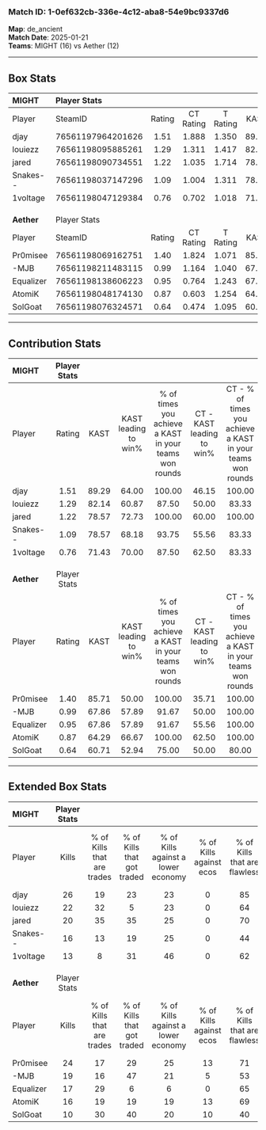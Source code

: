 ### Match ID: 1-0ef632cb-336e-4c12-aba8-54e9bc9337d6  
**Map**: de_ancient  
**Match Date**: 2025-01-21  
**Teams**: MIGHT (16) vs Aether (12)  

---  

## Box Stats  

| **MIGHT**  | Player Stats      |        |           |          |       |      |       |         |        |      |     |
| :- | :- | :-: | :-: | :-: | :-: | :-: | :-: | :-: | :-: | :-: | :-: |
| Player     | SteamID           | Rating | CT Rating | T Rating | KAST  | ADR  | Kills | Assists | Deaths | K/D  | HS% |
| djay       | 76561197964201626 |  1.51  |   1.888   |  1.350   | 89.29 | 98.9 |  26   |   11    |   19   | 1.37 | 69  |
| louiezz    | 76561198095885261 |  1.29  |   1.311   |  1.417   | 82.14 | 74.6 |  22   |    4    |   16   | 1.38 | 22  |
| jared      | 76561198090734551 |  1.22  |   1.035   |  1.714   | 78.57 | 76.5 |  20   |    7    |   16   | 1.25 | 40  |
| Snakes--   | 76561198037147296 |  1.09  |   1.004   |  1.311   | 78.57 | 79.6 |  16   |    9    |   17   | 0.94 | 56  |
| 1voltage   | 76561198047129384 |  0.76  |   0.702   |  1.018   | 71.43 | 38.8 |  13   |    3    |   19   | 0.68 | 15  |
|            |                   |        |           |          |       |      |       |         |        |      |     |
|            |                   |        |           |          |       |      |       |         |        |      |     |
|            |                   |        |           |          |       |      |       |         |        |      |     |
| **Aether** | Player Stats      |        |           |          |       |      |       |         |        |      |     |
| Player     | SteamID           | Rating | CT Rating | T Rating | KAST  | ADR  | Kills | Assists | Deaths | K/D  | HS% |
| Pr0misee   | 76561198069162751 |  1.40  |   1.824   |  1.071   | 85.71 | 95.1 |  24   |    7    |   19   | 1.26 | 58  |
| -MJB       | 76561198211483115 |  0.99  |   1.164   |  1.040   | 67.86 | 80.2 |  19   |    7    |   23   | 0.83 | 52  |
| Equalizer  | 76561198138606223 |  0.95  |   0.764   |  1.243   | 67.86 | 60.1 |  17   |    4    |   18   | 0.94 | 58  |
| AtomiK     | 76561198048174130 |  0.87  |   0.603   |  1.254   | 64.29 | 47.1 |  16   |    4    |   17   | 0.94 |  0  |
| SolGoat    | 76561198076324571 |  0.64  |   0.474   |  1.095   | 60.71 | 62.0 |  10   |    9    |   21   | 0.48 | 70  |
---  

## Contribution Stats  

| **MIGHT**  | Player Stats |       |                      |                                                        |                           |                                                             |                          |                                                            |
| :- | :-: | :-: | :-: | :-: | :-: | :-: | :-: | :-: |
| Player     |    Rating    | KAST  | KAST leading to win% | % of times you achieve a KAST in your teams won rounds | CT - KAST leading to win% | CT - % of times you achieve a KAST in your teams won rounds | T - KAST leading to win% | T - % of times you achieve a KAST in your teams won rounds |
| djay       |     1.51     | 89.29 |        64.00         |                         100.00                         |           46.15           |                           100.00                            |          83.33           |                           100.00                           |
| louiezz    |     1.29     | 82.14 |        60.87         |                         87.50                          |           50.00           |                            83.33                            |          69.23           |                           90.00                            |
| jared      |     1.22     | 78.57 |        72.73         |                         100.00                         |           60.00           |                           100.00                            |          83.33           |                           100.00                           |
| Snakes--   |     1.09     | 78.57 |        68.18         |                         93.75                          |           55.56           |                            83.33                            |          76.92           |                           100.00                           |
| 1voltage   |     0.76     | 71.43 |        70.00         |                         87.50                          |           62.50           |                            83.33                            |          75.00           |                           90.00                            |
|            |              |       |                      |                                                        |                           |                                                             |                          |                                                            |
|            |              |       |                      |                                                        |                           |                                                             |                          |                                                            |
|            |              |       |                      |                                                        |                           |                                                             |                          |                                                            |
| **Aether** | Player Stats |       |                      |                                                        |                           |                                                             |                          |                                                            |
| Player     |    Rating    | KAST  | KAST leading to win% | % of times you achieve a KAST in your teams won rounds | CT - KAST leading to win% | CT - % of times you achieve a KAST in your teams won rounds | T - KAST leading to win% | T - % of times you achieve a KAST in your teams won rounds |
| Pr0misee   |     1.40     | 85.71 |        50.00         |                         100.00                         |           35.71           |                           100.00                            |          70.00           |                           100.00                           |
| -MJB       |     0.99     | 67.86 |        57.89         |                         91.67                          |           50.00           |                           100.00                            |          66.67           |                           85.71                            |
| Equalizer  |     0.95     | 67.86 |        57.89         |                         91.67                          |           55.56           |                           100.00                            |          60.00           |                           85.71                            |
| AtomiK     |     0.87     | 64.29 |        66.67         |                         100.00                         |           62.50           |                           100.00                            |          70.00           |                           100.00                           |
| SolGoat    |     0.64     | 60.71 |        52.94         |                         75.00                          |           50.00           |                            80.00                            |          55.56           |                           71.43                            |
---  

## Extended Box Stats  

| **MIGHT**  | Player Stats |                            |                            |                                    |                         |                              |                                 |        |                             |                                     |                          |                               |                            |
| :- | :-: | :-: | :-: | :-: | :-: | :-: | :-: | :-: | :-: | :-: | :-: | :-: | :-: |
| Player     |    Kills     | % of Kills that are trades | % of Kills that got traded | % of Kills against a lower economy | % of Kills against ecos | % of Kills that are flawless | % of Kills that are close duels | Deaths | % of Deaths that get traded | % of Deaths against a lower economy | % of Deaths against ecos | % of Deaths that are flawless | % of Deaths that are close |
| djay       |      26      |             19             |             23             |                 23                 |            0            |              85              |                4                |   19   |             26              |                 26                  |            0             |              58               |             11             |
| louiezz    |      22      |             32             |             5              |                 23                 |            0            |              64              |               18                |   16   |             19              |                 19                  |            0             |              69               |             0              |
| jared      |      20      |             35             |             35             |                 25                 |            0            |              70              |                5                |   16   |             38              |                 25                  |            0             |              63               |             13             |
| Snakes--   |      16      |             13             |             19             |                 25                 |            0            |              44              |               19                |   17   |             29              |                 29                  |            0             |              53               |             0              |
| 1voltage   |      13      |             8              |             31             |                 46                 |            0            |              62              |               15                |   19   |             32              |                 16                  |            0             |              79               |             5              |
|            |              |                            |                            |                                    |                         |                              |                                 |        |                             |                                     |                          |                               |                            |
|            |              |                            |                            |                                    |                         |                              |                                 |        |                             |                                     |                          |                               |                            |
|            |              |                            |                            |                                    |                         |                              |                                 |        |                             |                                     |                          |                               |                            |
| **Aether** | Player Stats |                            |                            |                                    |                         |                              |                                 |        |                             |                                     |                          |                               |                            |
| Player     |    Kills     | % of Kills that are trades | % of Kills that got traded | % of Kills against a lower economy | % of Kills against ecos | % of Kills that are flawless | % of Kills that are close duels | Deaths | % of Deaths that get traded | % of Deaths against a lower economy | % of Deaths against ecos | % of Deaths that are flawless | % of Deaths that are close |
| Pr0misee   |      24      |             17             |             29             |                 25                 |           13            |              71              |                0                |   19   |             21              |                 16                  |            0             |              53               |             16             |
| -MJB       |      19      |             16             |             47             |                 21                 |            5            |              53              |               16                |   23   |             26              |                 13                  |            0             |              61               |             17             |
| Equalizer  |      17      |             29             |             6              |                 6                  |            0            |              65              |               12                |   18   |             11              |                 17                  |            0             |              61               |             6              |
| AtomiK     |      16      |             19             |             19             |                 19                 |           13            |              69              |                0                |   17   |             12              |                 24                  |            6             |              88               |             6              |
| SolGoat    |      10      |             30             |             40             |                 20                 |           10            |              40              |                0                |   21   |             29              |                 19                  |            5             |              67               |             10             |
